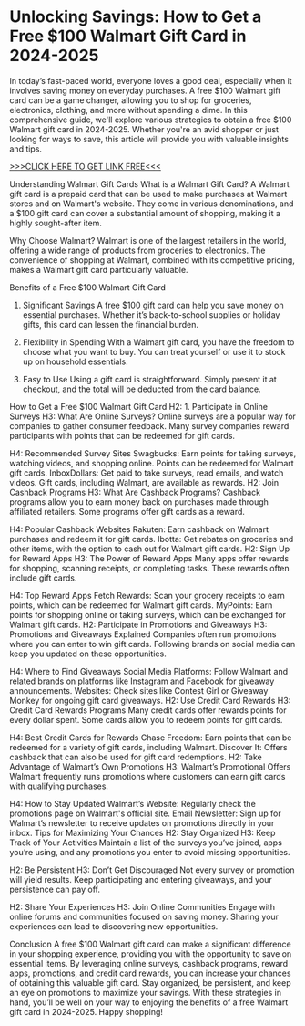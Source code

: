 # Unlocking Savings: How to Get a Free $100 Walmart Gift Card in 2024-2025

In today’s fast-paced world, everyone loves a good deal, especially when it involves saving money on everyday purchases. A free $100 Walmart gift card can be a game changer, allowing you to shop for groceries, electronics, clothing, and more without spending a dime. In this comprehensive guide, we'll explore various strategies to obtain a free $100 Walmart gift card in 2024-2025. Whether you're an avid shopper or just looking for ways to save, this article will provide you with valuable insights and tips.

[>>>CLICK HERE TO GET LINK FREE<<<](https://freesingup.online/CashApp/)

Understanding Walmart Gift Cards
What is a Walmart Gift Card?
A Walmart gift card is a prepaid card that can be used to make purchases at Walmart stores and on Walmart's website. They come in various denominations, and a $100 gift card can cover a substantial amount of shopping, making it a highly sought-after item.

Why Choose Walmart?
Walmart is one of the largest retailers in the world, offering a wide range of products from groceries to electronics. The convenience of shopping at Walmart, combined with its competitive pricing, makes a Walmart gift card particularly valuable.

Benefits of a Free $100 Walmart Gift Card
1. Significant Savings
A free $100 gift card can help you save money on essential purchases. Whether it’s back-to-school supplies or holiday gifts, this card can lessen the financial burden.

2. Flexibility in Spending
With a Walmart gift card, you have the freedom to choose what you want to buy. You can treat yourself or use it to stock up on household essentials.

3. Easy to Use
Using a gift card is straightforward. Simply present it at checkout, and the total will be deducted from the card balance.

How to Get a Free $100 Walmart Gift Card
H2: 1. Participate in Online Surveys
H3: What Are Online Surveys?
Online surveys are a popular way for companies to gather consumer feedback. Many survey companies reward participants with points that can be redeemed for gift cards.

H4: Recommended Survey Sites
Swagbucks: Earn points for taking surveys, watching videos, and shopping online. Points can be redeemed for Walmart gift cards.
InboxDollars: Get paid to take surveys, read emails, and watch videos. Gift cards, including Walmart, are available as rewards.
H2: Join Cashback Programs
H3: What Are Cashback Programs?
Cashback programs allow you to earn money back on purchases made through affiliated retailers. Some programs offer gift cards as a reward.

H4: Popular Cashback Websites
Rakuten: Earn cashback on Walmart purchases and redeem it for gift cards.
Ibotta: Get rebates on groceries and other items, with the option to cash out for Walmart gift cards.
H2: Sign Up for Reward Apps
H3: The Power of Reward Apps
Many apps offer rewards for shopping, scanning receipts, or completing tasks. These rewards often include gift cards.

H4: Top Reward Apps
Fetch Rewards: Scan your grocery receipts to earn points, which can be redeemed for Walmart gift cards.
MyPoints: Earn points for shopping online or taking surveys, which can be exchanged for Walmart gift cards.
H2: Participate in Promotions and Giveaways
H3: Promotions and Giveaways Explained
Companies often run promotions where you can enter to win gift cards. Following brands on social media can keep you updated on these opportunities.

H4: Where to Find Giveaways
Social Media Platforms: Follow Walmart and related brands on platforms like Instagram and Facebook for giveaway announcements.
Websites: Check sites like Contest Girl or Giveaway Monkey for ongoing gift card giveaways.
H2: Use Credit Card Rewards
H3: Credit Card Rewards Programs
Many credit cards offer rewards points for every dollar spent. Some cards allow you to redeem points for gift cards.

H4: Best Credit Cards for Rewards
Chase Freedom: Earn points that can be redeemed for a variety of gift cards, including Walmart.
Discover It: Offers cashback that can also be used for gift card redemptions.
H2: Take Advantage of Walmart’s Own Promotions
H3: Walmart’s Promotional Offers
Walmart frequently runs promotions where customers can earn gift cards with qualifying purchases.

H4: How to Stay Updated
Walmart’s Website: Regularly check the promotions page on Walmart's official site.
Email Newsletter: Sign up for Walmart’s newsletter to receive updates on promotions directly in your inbox.
Tips for Maximizing Your Chances
H2: Stay Organized
H3: Keep Track of Your Activities
Maintain a list of the surveys you’ve joined, apps you’re using, and any promotions you enter to avoid missing opportunities.

H2: Be Persistent
H3: Don’t Get Discouraged
Not every survey or promotion will yield results. Keep participating and entering giveaways, and your persistence can pay off.

H2: Share Your Experiences
H3: Join Online Communities
Engage with online forums and communities focused on saving money. Sharing your experiences can lead to discovering new opportunities.

Conclusion
A free $100 Walmart gift card can make a significant difference in your shopping experience, providing you with the opportunity to save on essential items. By leveraging online surveys, cashback programs, reward apps, promotions, and credit card rewards, you can increase your chances of obtaining this valuable gift card. Stay organized, be persistent, and keep an eye on promotions to maximize your savings. With these strategies in hand, you’ll be well on your way to enjoying the benefits of a free Walmart gift card in 2024-2025. Happy shopping!
